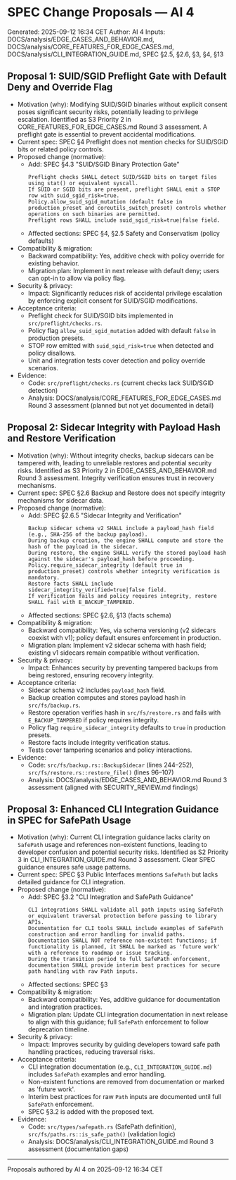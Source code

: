 # SPEC Change Proposals — AI 4
Generated: 2025-09-12 16:34 CET
Author: AI 4
Inputs: DOCS/analysis/EDGE_CASES_AND_BEHAVIOR.md, DOCS/analysis/CORE_FEATURES_FOR_EDGE_CASES.md, DOCS/analysis/CLI_INTEGRATION_GUIDE.md, SPEC §2.5, §2.6, §3, §4, §13

## Proposal 1: SUID/SGID Preflight Gate with Default Deny and Override Flag
- Motivation (why): Modifying SUID/SGID binaries without explicit consent poses significant security risks, potentially leading to privilege escalation. Identified as S3 Priority 2 in CORE_FEATURES_FOR_EDGE_CASES.md Round 3 assessment. A preflight gate is essential to prevent accidental modifications.
- Current spec: SPEC §4 Preflight does not mention checks for SUID/SGID bits or related policy controls.
- Proposed change (normative):
  - Add: SPEC §4.3 "SUID/SGID Binary Protection Gate"
    ```text
    Preflight checks SHALL detect SUID/SGID bits on target files using stat() or equivalent syscall.
    If SUID or SGID bits are present, preflight SHALL emit a STOP row with suid_sgid_risk=true.
    Policy.allow_suid_sgid_mutation (default false in production_preset and coreutils_switch_preset) controls whether operations on such binaries are permitted.
    Preflight rows SHALL include suid_sgid_risk=true|false field.
    ```
  - Affected sections: SPEC §4, §2.5 Safety and Conservatism (policy defaults)
- Compatibility & migration:
  - Backward compatibility: Yes, additive check with policy override for existing behavior.
  - Migration plan: Implement in next release with default deny; users can opt-in to allow via policy flag.
- Security & privacy:
  - Impact: Significantly reduces risk of accidental privilege escalation by enforcing explicit consent for SUID/SGID modifications.
- Acceptance criteria:
  - Preflight check for SUID/SGID bits implemented in `src/preflight/checks.rs`.
  - Policy flag `allow_suid_sgid_mutation` added with default `false` in production presets.
  - STOP row emitted with `suid_sgid_risk=true` when detected and policy disallows.
  - Unit and integration tests cover detection and policy override scenarios.
- Evidence:
  - Code: `src/preflight/checks.rs` (current checks lack SUID/SGID detection)
  - Analysis: DOCS/analysis/CORE_FEATURES_FOR_EDGE_CASES.md Round 3 assessment (planned but not yet documented in detail)

## Proposal 2: Sidecar Integrity with Payload Hash and Restore Verification
- Motivation (why): Without integrity checks, backup sidecars can be tampered with, leading to unreliable restores and potential security risks. Identified as S3 Priority 2 in EDGE_CASES_AND_BEHAVIOR.md Round 3 assessment. Integrity verification ensures trust in recovery mechanisms.
- Current spec: SPEC §2.6 Backup and Restore does not specify integrity mechanisms for sidecar data.
- Proposed change (normative):
  - Add: SPEC §2.6.5 "Sidecar Integrity and Verification"
    ```text
    Backup sidecar schema v2 SHALL include a payload_hash field (e.g., SHA-256 of the backup payload).
    During backup creation, the engine SHALL compute and store the hash of the payload in the sidecar.
    During restore, the engine SHALL verify the stored payload hash against the sidecar's payload_hash before proceeding.
    Policy.require_sidecar_integrity (default true in production_preset) controls whether integrity verification is mandatory.
    Restore facts SHALL include sidecar_integrity_verified=true|false field.
    If verification fails and policy requires integrity, restore SHALL fail with E_BACKUP_TAMPERED.
    ```
  - Affected sections: SPEC §2.6, §13 (facts schema)
- Compatibility & migration:
  - Backward compatibility: Yes, via schema versioning (v2 sidecars coexist with v1); policy default ensures enforcement in production.
  - Migration plan: Implement v2 sidecar schema with hash field; existing v1 sidecars remain compatible without verification.
- Security & privacy:
  - Impact: Enhances security by preventing tampered backups from being restored, ensuring recovery integrity.
- Acceptance criteria:
  - Sidecar schema v2 includes `payload_hash` field.
  - Backup creation computes and stores payload hash in `src/fs/backup.rs`.
  - Restore operation verifies hash in `src/fs/restore.rs` and fails with `E_BACKUP_TAMPERED` if policy requires integrity.
  - Policy flag `require_sidecar_integrity` defaults to `true` in production presets.
  - Restore facts include integrity verification status.
  - Tests cover tampering scenarios and policy interactions.
- Evidence:
  - Code: `src/fs/backup.rs::BackupSidecar` (lines 244–252), `src/fs/restore.rs::restore_file()` (lines 96–107)
  - Analysis: DOCS/analysis/EDGE_CASES_AND_BEHAVIOR.md Round 3 assessment (aligned with SECURITY_REVIEW.md findings)

## Proposal 3: Enhanced CLI Integration Guidance in SPEC for SafePath Usage
- Motivation (why): Current CLI integration guidance lacks clarity on `SafePath` usage and references non-existent functions, leading to developer confusion and potential security risks. Identified as S2 Priority 3 in CLI_INTEGRATION_GUIDE.md Round 3 assessment. Clear SPEC guidance ensures safe usage patterns.
- Current spec: SPEC §3 Public Interfaces mentions `SafePath` but lacks detailed guidance for CLI integration.
- Proposed change (normative):
  - Add: SPEC §3.2 "CLI Integration and SafePath Guidance"
    ```text
    CLI integrations SHALL validate all path inputs using SafePath or equivalent traversal protection before passing to library APIs.
    Documentation for CLI tools SHALL include examples of SafePath construction and error handling for invalid paths.
    Documentation SHALL NOT reference non-existent functions; if functionality is planned, it SHALL be marked as 'future work' with a reference to roadmap or issue tracking.
    During the transition period to full SafePath enforcement, documentation SHALL provide interim best practices for secure path handling with raw Path inputs.
    ```
  - Affected sections: SPEC §3
- Compatibility & migration:
  - Backward compatibility: Yes, additive guidance for documentation and integration practices.
  - Migration plan: Update CLI integration documentation in next release to align with this guidance; full `SafePath` enforcement to follow deprecation timeline.
- Security & privacy:
  - Impact: Improves security by guiding developers toward safe path handling practices, reducing traversal risks.
- Acceptance criteria:
  - CLI integration documentation (e.g., `CLI_INTEGRATION_GUIDE.md`) includes `SafePath` examples and error handling.
  - Non-existent functions are removed from documentation or marked as 'future work'.
  - Interim best practices for raw `Path` inputs are documented until full `SafePath` enforcement.
  - SPEC §3.2 is added with the proposed text.
- Evidence:
  - Code: `src/types/safepath.rs` (SafePath definition), `src/fs/paths.rs::is_safe_path()` (validation logic)
  - Analysis: DOCS/analysis/CLI_INTEGRATION_GUIDE.md Round 3 assessment (documentation gaps)

---

Proposals authored by AI 4 on 2025-09-12 16:34 CET
